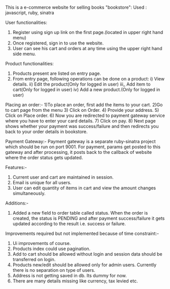 This is a e-commerce website for selling books "bookstore":
Used : javascript, ruby, sinatra

User functionalities:
1) Register using sign up link on the first page.(located in upper right hand menu)
2) Once registered, sign in to use the website.
3) User can see his cart and orders at any time using the upper right hand side menu.

Product functionalities:
1) Products present are listed on entry page.
2) From entry page, following operations can be done on a product:
  i) View details.
  ii) Edit the product(Only for logged in user)
  iii_ Add item to cart(Only for logged in user)
  iv) Add a new product.(Only for logged in user)

Placing an order:-
1)To place an order, first add the items to your cart.
2)Go to cart page from the menu
3) Click on Order.
4) Provide your address.
5) Click on Place order.
6) Now you are redirected to payment gateway service where you have to enter your card details. 
7) Click on pay.
8) Next page shows whether your payment was success/failure and then redirects you back to your order details in bookstore.

Payment Gateway:-
Payment gateway is a separate ruby-sinatra project which should be run on port 9001. For payment, params get posted to this gateway and after processing, it posts back to the callback of website where the order status gets updated.

Features:-
1) Current user and cart are maintained in session.
2) Email is unique for all users.
3) User can edit quantity of items in cart and view the amount changes simultaneously.

Additions:-
1) Added a new field to order table called status. When the order is created, the status is PENDING and after payment success/failure it gets updated according to the result i.e. success or failure.

Improvements required but not implemented because of time constraint:-
1) Ui improvements of course.
2) Products index could use pagination.
3) Add to cart should be allowed without login and session data should be transferred on login. 
4) Products new/edit should be allowed only for admin users. Currently there is no separation on type of users.
5) Address is not getting saved in db. Its dummy for now. 
6) There are many details missing like currency, tax levied etc. 
